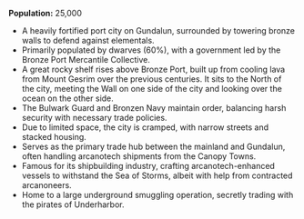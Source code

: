 **Population:** 25,000

- A heavily fortified port city on Gundalun, surrounded by towering bronze walls to defend against elementals.
- Primarily populated by dwarves (60%), with a government led by the Bronze Port Mercantile Collective.
- A great rocky shelf rises above Bronze Port, built up from cooling lava from Mount Gesrim over the previous centuries. It sits to the North of the city, meeting the Wall on one side of the city and looking over the ocean on the other side.
- The Bulwark Guard and Bronzen Navy maintain order, balancing harsh security with necessary trade policies.
- Due to limited space, the city is cramped, with narrow streets and stacked housing.
- Serves as the primary trade hub between the mainland and Gundalun, often handling arcanotech shipments from the Canopy Towns.
- Famous for its shipbuilding industry, crafting arcanotech-enhanced vessels to withstand the Sea of Storms, albeit with help from contracted arcanoneers.
- Home to a large underground smuggling operation, secretly trading with the pirates of Underharbor.